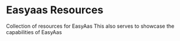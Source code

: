 # Easyaas Resources

Collection of resources for EasyAas
This also serves to showcase the capabilities of EasyAas